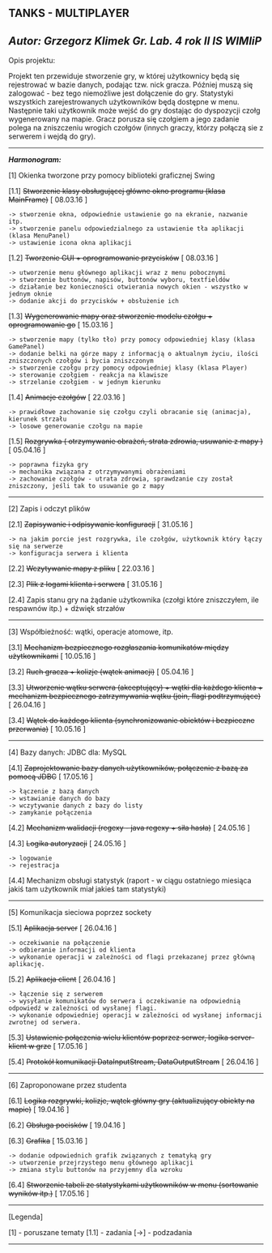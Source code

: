 **TANKS - MULTIPLAYER**
---------------------------------------------------------------------------------------------------------------------

_Autor: Grzegorz Klimek Gr. Lab. 4 rok II IS WIMIiP_
--------------------------------------------------

Opis projektu: 

Projekt ten przewiduje stworzenie gry, w której użytkownicy będą się rejestrować w bazie danych, 
podając tzw. nick gracza. Później muszą się zalogować - bez tego niemożliwe jest dołączenie do gry.
Statystyki wszystkich zarejestrowanych użytkowników będą dostępne w menu.
Następnie taki użytkownik może wejść do gry dostając do dyspozycji czołg wygenerowany na mapie. 
Gracz porusza się czołgiem a jego zadanie polega na zniszczeniu wrogich czołgów (innych graczy, którzy
połączą sie z serwerem i wejdą do gry).

---------------------------------------

**_Harmonogram:_**


[1] Okienka tworzone przy pomocy biblioteki graficznej Swing

[1.1] ~~Stworzenie klasy obsługującej główne okno programu (klasa MainFrame)~~ [ 08.03.16 ]

	-> stworzenie okna, odpowiednie ustawienie go na ekranie, nazwanie itp.
	-> stworzenie panelu odpowiedzialnego za ustawienie tła aplikacji (klasa MenuPanel)
	-> ustawienie icona okna aplikacji

[1.2] ~~Tworzenie GUI + oprogramowanie przycisków~~ [ 08.03.16 ]

	-> utworzenie menu głównego aplikacji wraz z menu pobocznymi
	-> stworzenie buttonów, napisów, buttonów wyboru, textfieldów
	-> działanie bez konieczności otwierania nowych okien - wszystko w jednym oknie
	-> dodanie akcji do przycisków + obsłużenie ich

[1.3] ~~Wygenerowanie mapy oraz stworzenie modelu czołgu + oprogramowanie go~~ [ 15.03.16 ]

	-> stworzenie mapy (tylko tło) przy pomocy odpowiedniej klasy (klasa GamePanel)
	-> dodanie belki na górze mapy z informacją o aktualnym życiu, ilości zniszczonych czołgów i bycia zniszczonym
	-> stworzenie czołgu przy pomocy odpowiedniej klasy (klasa Player)
	-> sterowanie czołgiem - reakcja na klawisze
	-> strzelanie czołgiem - w jednym kierunku

[1.4] ~~Animacje czołgów~~ [ 22.03.16 ]

    -> prawidłowe zachowanie się czołgu czyli obracanie się (animacja), kierunek strzału
    -> losowe generowanie czołgu na mapie

[1.5] ~~Rozgrywka ( otrzymywanie obrażeń, strata zdrowia, usuwanie z mapy )~~ [ 05.04.16 ]

    -> poprawna fizyka gry
	-> mechanika związana z otrzymywanymi obrażeniami
	-> zachowanie czołgów - utrata zdrowia, sprawdzanie czy został zniszczony, jeśli tak to usuwanie go z mapy

---------------------------------------------------------------------------------------------------------------------

[2] Zapis i odczyt plików

[2.1] ~~Zapisywanie i odpisywanie konfiguracji~~ [ 31.05.16 ]

    -> na jakim porcie jest rozgrywka, ile czołgów, użytkownik który łączy się na serwerze
    -> konfiguracja serwera i klienta

[2.2] ~~Wczytywanie mapy z pliku~~ [ 22.03.16 ]
		
[2.3] ~~Plik z logami klienta i serwera~~ [ 31.05.16 ]

[2.4] Zapis stanu gry na żądanie użytkownika (czołgi które zniszczyłem, ile respawnów itp.) + dżwięk strzałów

---------------------------------------------------------------------------------------------------------------------

[3] Współbieżność: wątki, operacje atomowe, itp.

[3.1] ~~Mechanizm bezpiecznego rozgłaszania komunikatów między użytkownikami~~ [ 10.05.16 ]

[3.2] ~~Ruch gracza + kolizje (wątek animacji)~~ [ 05.04.16 ]

[3.3] ~~Utworzenie wątku serwera (akceptujący) + wątki dla każdego klienta + mechanizm bezpiecznego zatrzymywania wątku (join, flagi podtrzymujące)~~ [ 26.04.16 ]

[3.4] ~~Wątek do każdego klienta (synchronizowanie obiektów i bezpieczne przerwania)~~ [ 10.05.16 ]

---------------------------------------------------------------------------------------------------------------------

[4] Bazy danych: JDBC dla: MySQL

[4.1] ~~Zaprojektowanie bazy danych użytkowników, połączenie z bazą za pomocą JDBC~~ [ 17.05.16 ]

    -> łączenie z bazą danych
    -> wstawianie danych do bazy
    -> wczytywanie danych z bazy do listy
    -> zamykanie połączenia

[4.2] ~~Mechanizm walidacji (regexy - java regexy + siła hasła)~~ [ 24.05.16 ]

[4.3] ~~Logika autoryzacji~~ [ 24.05.16 ]

    -> logowanie
    -> rejestracja

[4.4] Mechanizm obsługi statystyk (raport - w ciągu ostatniego miesiąca jakiś tam użytkownik miał jakieś tam statystyki)

---------------------------------------------------------------------------------------------------------------------

[5] Komunikacja sieciowa poprzez sockety

[5.1] ~~Aplikacja server~~ [ 26.04.16 ]

	-> oczekiwanie na połączenie
	-> odbieranie informacji od klienta
	-> wykonanie operacji w zależności od flagi przekazanej przez główną aplikację.

[5.2] ~~Aplikacja client~~ [ 26.04.16 ]

	-> łączenie się z serwerem
	-> wysyłanie komunikatów do serwera i oczekiwanie na odpowiednią odpowiedź w zależności od wysłanej flagi.
	-> wykonanie odpowiedniej operacji w zależności od wysłanej informacji zwrotnej od serwera.

[5.3] ~~Ustawienie połączenia wielu klientów poprzez serwer, logika server-klient w grze~~ [ 17.05.16 ]

[5.4] ~~Protokół komunikacji DataInputStream, DataOutputStream~~ [ 26.04.16 ]

---------------------------------------------------------------------------------------------------------------------

[6] Zaproponowane przez studenta

[6.1] ~~Logika rozgrywki, kolizje, wątek główny gry (aktualizujący obiekty na mapie)~~ [ 19.04.16 ]

[6.2] ~~Obsługa pocisków~~ [ 19.04.16 ]

[6.3] ~~Grafika~~ [ 15.03.16 ]

	-> dodanie odpowiednich grafik związanych z tematyką gry
	-> utworzenie przejrzystego menu głównego aplikacji
	-> zmiana stylu buttonów na przyjemny dla wzroku
	
[6.4] ~~Stworzenie tabeli ze statystykami użytkowników w menu (sortowanie wyników itp.)~~ [ 17.05.16 ]

---------------------------------------------------------------------------------------------------------------------

[Legenda]

[1] - poruszane tematy
[1.1] - zadania
[->] - podzadania

---------------------------------------------------------------------------------------------------------------------